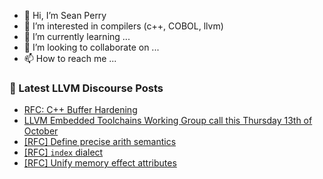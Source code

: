 - 👋 Hi, I’m Sean Perry
- 👀 I’m interested in compilers (c++, COBOL, llvm)
- 🌱 I’m currently learning ...
- 💞️ I’m looking to collaborate on ...
- 📫 How to reach me ...

<!---
s66perry/s66perry is a ✨ special ✨ repository because its `README.md` (this file) appears on your GitHub profile.
You can click the Preview link to take a look at your changes.
--->
### 📕 Latest LLVM Discourse Posts

<!-- DISCOURSE-LLVM:START -->
- [RFC: C++ Buffer Hardening](https://discourse.llvm.org/t/rfc-c-buffer-hardening/65734?page=3#post_53)
- [LLVM Embedded Toolchains Working Group call this Thursday 13th of October](https://discourse.llvm.org/t/llvm-embedded-toolchains-working-group-call-this-thursday-13th-of-october/65851#post_1)
- [[RFC] Define precise arith semantics](https://discourse.llvm.org/t/rfc-define-precise-arith-semantics/65507?page=2#post_37)
- [[RFC] `index` dialect](https://discourse.llvm.org/t/rfc-index-dialect/65540?page=3#post_42)
- [[RFC] Unify memory effect attributes](https://discourse.llvm.org/t/rfc-unify-memory-effect-attributes/65579#post_19)
<!-- DISCOURSE-LLVM:END -->
